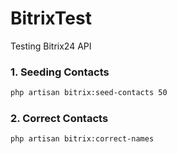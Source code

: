 # BitrixTest
Testing Bitrix24 API


### 1. Seeding Contacts

```sh
php artisan bitrix:seed-contacts 50

```

### 2. Correct Contacts
```sh
php artisan bitrix:correct-names

```
